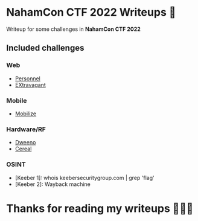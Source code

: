 # NahamCon CTF 2022  Writeups :triangular_flag_on_post:
Writeup for some challenges in **NahamCon CTF 2022**

## Included challenges

### Web
 - [Personnel](https://github.com/vichhika/CTF-Writeup)
 - [EXtravagant](https://github.com/vichhika/CTF-Writeup)
### Mobile
 - [Mobilize](Mobilize)
### Hardware/RF
 - [Dweeno](Dweeno)
 - [Cereal](Cereal)
### OSINT
 - [Keeber 1]: whois keebersecuritygroup.com | grep 'flag'
 - [Keeber 2]: Wayback machine

# Thanks for reading my writeups 🙂🙂🙂
